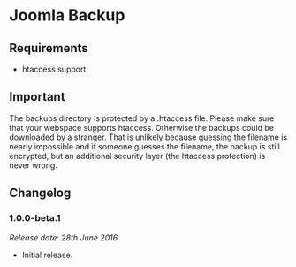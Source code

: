 # Joomla Backup

## Requirements
- htaccess support

## Important
The backups directory is protected by a .htaccess file. Please make sure that your webspace supports htaccess. Otherwise the backups could be downloaded by a stranger. That is unlikely because guessing the filename is nearly impossible and if someone guesses the filename, the backup is still encrypted, but an additional security layer (the htaccess protection) is never wrong.

## Changelog

### 1.0.0-beta.1
*Release date: 28th June 2016*
- Initial release.
